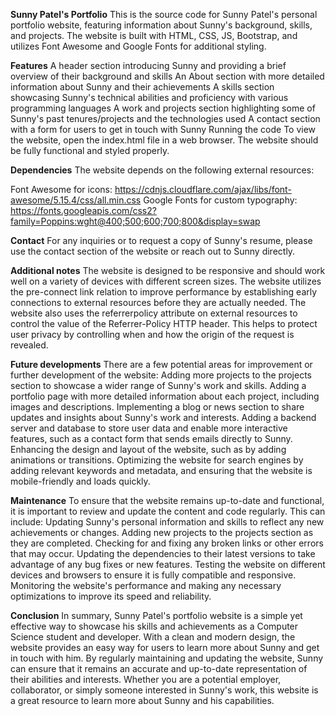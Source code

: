 **Sunny Patel's Portfolio**
This is the source code for Sunny Patel's personal portfolio website, featuring information about Sunny's background, skills, and projects. The website is built with HTML, CSS, JS, Bootstrap, and utilizes Font Awesome and Google Fonts for additional styling.

**Features**
A header section introducing Sunny and providing a brief overview of their background and skills
An About section with more detailed information about Sunny and their achievements
A skills section showcasing Sunny's technical abilities and proficiency with various programming languages
A work and projects section highlighting some of Sunny's past tenures/projects and the technologies used
A contact section with a form for users to get in touch with Sunny
Running the code
To view the website, open the index.html file in a web browser. The website should be fully functional and styled properly.

**Dependencies**
The website depends on the following external resources:

Font Awesome for icons: https://cdnjs.cloudflare.com/ajax/libs/font-awesome/5.15.4/css/all.min.css
Google Fonts for custom typography: https://fonts.googleapis.com/css2?family=Poppins:wght@400;500;600;700;800&display=swap

**Contact**
For any inquiries or to request a copy of Sunny's resume, please use the contact section of the website or reach out to Sunny directly.

**Additional notes**
The website is designed to be responsive and should work well on a variety of devices with different screen sizes.
The website utilizes the pre-connect link relation to improve performance by establishing early connections to external resources before they are actually needed.
The website also uses the referrerpolicy attribute on external resources to control the value of the Referrer-Policy HTTP header. This helps to protect user privacy by controlling when and how the origin of the request is revealed.

**Future developments**
There are a few potential areas for improvement or further development of the website:
Adding more projects to the projects section to showcase a wider range of Sunny's work and skills.
Adding a portfolio page with more detailed information about each project, including images and descriptions.
Implementing a blog or news section to share updates and insights about Sunny's work and interests.
Adding a backend server and database to store user data and enable more interactive features, such as a contact form that sends emails directly to Sunny.
Enhancing the design and layout of the website, such as by adding animations or transitions.
Optimizing the website for search engines by adding relevant keywords and metadata, and ensuring that the website is mobile-friendly and loads quickly.

**Maintenance**
To ensure that the website remains up-to-date and functional, it is important to review and update the content and code regularly. This can include:
Updating Sunny's personal information and skills to reflect any new achievements or changes.
Adding new projects to the projects section as they are completed.
Checking for and fixing any broken links or other errors that may occur.
Updating the dependencies to their latest versions to take advantage of any bug fixes or new features.
Testing the website on different devices and browsers to ensure it is fully compatible and responsive.
Monitoring the website's performance and making any necessary optimizations to improve its speed and reliability.

**Conclusion**
In summary, Sunny Patel's portfolio website is a simple yet effective way to showcase his skills and achievements as a Computer Science student and developer. With a clean and modern design, the website provides an easy way for users to learn more about Sunny and get in touch with him. By regularly maintaining and updating the website, Sunny can ensure that it remains an accurate and up-to-date representation of their abilities and interests. Whether you are a potential employer, collaborator, or simply someone interested in Sunny's work, this website is a great resource to learn more about Sunny and his capabilities.
